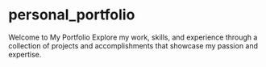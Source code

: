# personal_portfolio
Welcome to My Portfolio Explore my work, skills, and experience through a collection of projects and accomplishments that showcase my passion and expertise.
